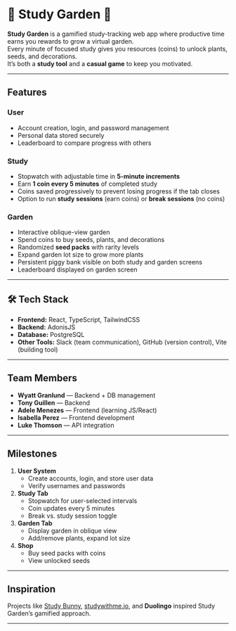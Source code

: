 # 🌱 Study Garden 🌱 

**Study Garden** is a gamified study-tracking web app where productive time earns you rewards to grow a virtual garden.  
Every minute of focused study gives you resources (coins) to unlock plants, seeds, and decorations.  
It’s both a **study tool** and a **casual game** to keep you motivated.

---

## Features

### User
- Account creation, login, and password management
- Personal data stored securely
- Leaderboard to compare progress with others

### Study
- Stopwatch with adjustable time in **5-minute increments**
- Earn **1 coin every 5 minutes** of completed study
- Coins saved progressively to prevent losing progress if the tab closes
- Option to run **study sessions** (earn coins) or **break sessions** (no coins)

### Garden
- Interactive oblique-view garden
- Spend coins to buy seeds, plants, and decorations
- Randomized **seed packs** with rarity levels
- Expand garden lot size to grow more plants
- Persistent piggy bank visible on both study and garden screens
- Leaderboard displayed on garden screen

---

## 🛠️ Tech Stack

- **Frontend:** React, TypeScript, TailwindCSS  
- **Backend:** AdonisJS  
- **Database:** PostgreSQL 
- **Other Tools:** Slack (team communication), GitHub (version control), Vite (building tool)

---

## Team Members
- **Wyatt Granlund** — Backend + DB management
- **Tony Guillen** — Backend
- **Adele Menezes** — Frontend (learning JS/React)
- **Isabella Perez** — Frontend development
- **Luke Thomson** — API integration

---

## Milestones

1. **User System**
   - Create accounts, login, and store user data
   - Verify usernames and passwords  
2. **Study Tab**
   - Stopwatch for user-selected intervals
   - Coin updates every 5 minutes
   - Break vs. study session toggle  
3. **Garden Tab**
   - Display garden in oblique view
   - Add/remove plants, expand lot size  
4. **Shop**
   - Buy seed packs with coins
   - View unlocked seeds  

---

## Inspiration
Projects like [Study Bunny](https://play.google.com/store/apps/details?id=com.superbyte.studybunny), [studywithme.io](http://studywithme.io), and **Duolingo** inspired Study Garden’s gamified approach.

---

